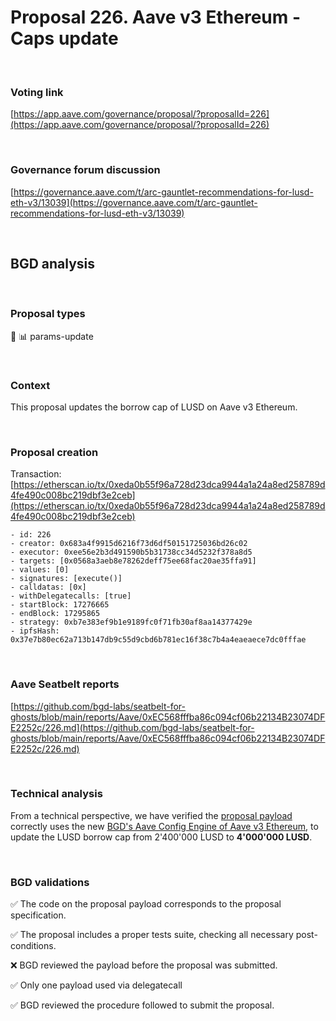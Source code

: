 # Proposal 226. Aave v3 Ethereum - Caps update

<br>


### Voting link

[https://app.aave.com/governance/proposal/?proposalId=226](https://app.aave.com/governance/proposal/?proposalId=226)

<br>

### Governance forum discussion

[https://governance.aave.com/t/arc-gauntlet-recommendations-for-lusd-eth-v3/13039](https://governance.aave.com/t/arc-gauntlet-recommendations-for-lusd-eth-v3/13039)

<br>

## BGD analysis

<br>

### Proposal types

:wrench: :bar_chart: params-update

<br>

### Context

This proposal updates the borrow cap of LUSD on Aave v3 Ethereum.


<br>

### Proposal creation

Transaction: [https://etherscan.io/tx/0xeda0b55f96a728d23dca9944a1a24a8ed258789d4fe490c008bc219dbf3e2ceb](https://etherscan.io/tx/0xeda0b55f96a728d23dca9944a1a24a8ed258789d4fe490c008bc219dbf3e2ceb)

```
- id: 226
- creator: 0x683a4f9915d6216f73d6df50151725036bd26c02
- executor: 0xee56e2b3d491590b5b31738cc34d5232f378a8d5
- targets: [0x0568a3aeb8e78262deff75ee68fac20ae35ffa91]
- values: [0]
- signatures: [execute()]
- calldatas: [0x]
- withDelegatecalls: [true]
- startBlock: 17276665
- endBlock: 17295865
- strategy: 0xb7e383ef9b1e9189fc0f71fb30af8aa14377429e
- ipfsHash: 0x37e7b80ec62a713b147db9c55d9cbd6b781ec16f38c7b4a4eaeaece7dc0fffae
```

<br>

### Aave Seatbelt reports

[https://github.com/bgd-labs/seatbelt-for-ghosts/blob/main/reports/Aave/0xEC568fffba86c094cf06b22134B23074DFE2252c/226.md](https://github.com/bgd-labs/seatbelt-for-ghosts/blob/main/reports/Aave/0xEC568fffba86c094cf06b22134B23074DFE2252c/226.md)

<br>

### Technical analysis

From a technical perspective, we have verified the [proposal payload](https://etherscan.io/address/0x0568a3aeb8e78262deff75ee68fac20ae35ffa91#code#F1#L1) correctly uses the new [BGD's Aave Config Engine of Aave v3 Ethereum](https://etherscan.io/address/0xE202F2fc4b6A37Ba53cfD15bE42a762A645FCA07#code#F18#L1), to update the LUSD borrow cap from 2'400'000 LUSD to **4'000'000 LUSD**.

<br>

### BGD validations

:white_check_mark: The code on the proposal payload corresponds to the proposal specification.

:white_check_mark: The proposal includes a proper tests suite, checking all necessary post-conditions.

:x: BGD reviewed the payload before the proposal was submitted.

:white_check_mark: Only one payload used via delegatecall

:white_check_mark: BGD reviewed the procedure followed to submit the proposal.
